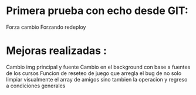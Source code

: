 # Primera prueba con echo desde GIT: 

Forza cambio 
Forzando redeploy

# Mejoras realizadas :
Cambio img principal y fuente
Cambio en el background con base a fuentes de los cursos
Funcion de reseteo de juego que arregla el bug de no solo limpiar visualmente el array de amigos sino tambien la operacion y regreso a condiciones generales